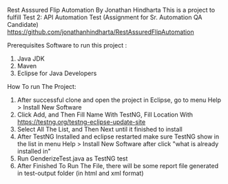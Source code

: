 Rest Asssured Flip Automation By Jonathan Hindharta
This is a project to fulfill Test 2: API Automation Test (Assignment for Sr. Automation QA Candidate)
https://github.com/jonathanhindharta/RestAssuredFlipAutomation

Prerequisites Software to run this project :
1. Java JDK
2. Maven
3. Eclipse for Java Developers

How To run The Project:
1. After successful clone and open the project in Eclipse, go to menu Help > Install New Software
2. Click Add, and Then Fill Name With TestNG, Fill Location With https://testng.org/testng-eclipse-update-site
3. Select All The List, and Then Next until it finished to install
4. After TestNG Installed and eclipse restarted make sure TestNG show in the list in menu Help > Install New Software after click "what is already installed in"
5. Run GenderizeTest.java as TestNG test
6. After Finished To Run The File, there will be some report file generated in test-output folder (in html and xml format)